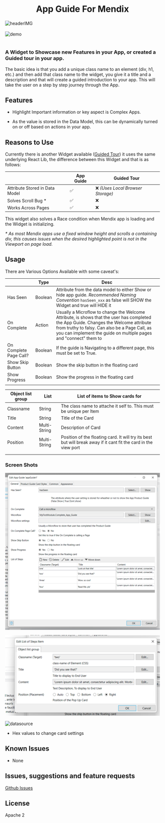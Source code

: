<h1 align="center">App Guide For Mendix</h1>

 <img  align="center" alt="headerIMG" src="https://raw.githubusercontent.com/mendixlabs/app-services-components/main/apps/web-widgets/app-guide-mendix-widget/assets/AppGuide.png" target="_blank" />
<br/>
<br/>
 <img  align="center" alt="demo" src="https://raw.githubusercontent.com/mendixlabs/app-services-components/main/apps/web-widgets/app-guide-mendix-widget/assets/demo.gif" target="_blank" />
<br/>
<br/>

### A Widget to Showcase new Features in your App, or created a Guided tour in your app.

The basic idea is that you add a unique class name to an element (div, h1, etc.) and then add that class name to the
widget, you give it a title and a description and that will create a guided introduction to your app. This will take the
user on a step by step journey through the App.

## Features

-   Highlight Important information or key aspect is Complex Apps.

-   As the value is stored in the Data Model, this can be dynamically turned on or off based on actions in your app.

## Reasons to Use

Currently there is another Widget available ([Guided Tour](https://appstore.home.mendix.com/link/app/115336/)) it uses
the same underlying React Lib, the difference between this Widget and that is as follows:

|                                | App Guide | Guided Tour                       |
| ------------------------------ | --------- | --------------------------------- |
| Attribute Stored in Data Model | ✅        | ❌ _(Uses Local Browser Storage)_ |
| Solves Scroll Bug \*           | ✅        | ❌                                |
| Works Across Pages             | ✅        | ❌                                |

This widget also solves a Race condition when Mendix app is loading and the Widget is initializing.

_\* As most Mendix apps use a fixed window height and scrolls a containing div, this causes issues when the desired
highlighted point is not in the Viewport on page load._

## Usage

There are Various Options Available with some caveat's:

|                        | Type    | Desc                                                                                                                                                                                                                                                         |
| ---------------------- | ------- | ------------------------------------------------------------------------------------------------------------------------------------------------------------------------------------------------------------------------------------------------------------ |
| Has Seen               | Boolean | Attribute from the data model to either Show or hide app guide. _Recommended Naming Convention_ `hasSeen_xxx` as false will SHOW the Widget and true will HIDE it                                                                                            |
| On Complete            | Action  | Usually a Microflow to change the Welcome Attribute, is shows that the user has completed the App Guide. Changes the Welcome attribute from truthy to falsy. Can also be a Page Call, as you can implement the guide on multiple pages and "connect" them to |
| On Complete Page Call? | Boolean | If the guide is Navigating to a different page, this must be set to True.                                                                                                                                                                                    |
| Show Skip Button       | Boolean | Show the skip button in the floating card                                                                                                                                                                                                                    |
| Show Progress          | Boolean | Show the progress in the floating card                                                                                                                                                                                                                       |
|                        |         |                                                                                                                                                                                                                                                              |

| Object list group | List         | List of items to Show cards for                                                                                  |
| ----------------- | ------------ | ---------------------------------------------------------------------------------------------------------------- |
| Classname         | String       | The class name to attache it self to. This must be unique per Item                                               |
| Title             | String       | Title of the Card                                                                                                |
| Content           | Multi-String | Description of Card                                                                                              |
| Position          | Multi-String | Position of the floating card. It will try its best but will break away if it cant fit the card in the view port |
|                   |              |                                                                                                                  |
|                   |              |                                                                                                                  |

### Screen Shots

![datasource](https://raw.githubusercontent.com/mendixlabs/app-services-components/main/apps/web-widgets/app-guide-mendix-widget/assets/SS1.png)

![datasource](https://raw.githubusercontent.com/mendixlabs/app-services-components/main/apps/web-widgets/app-guide-mendix-widget/assets/SS2.png)

![datasource](https://raw.githubusercontent.com/mendixlabs/app-services-components/main/apps/web-widgets/app-guide-mendix-widget/assets/SS3.png)

-   Hex values to change card settings

## Known Issues

-   None

## Issues, suggestions and feature requests

[Github Issues](https://github.com/ahwelgemoed/app-guide-mendix-widget/issues "Github Issues")

## License

Apache 2
